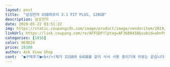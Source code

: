 ```yaml
---
layout: post 
title:  "삼성전자 USB메모리 3.1 FIT PLUS, 128GB" 
description: 삼성전자  ..
date: 2020-05-22 03:51:22 
img: https://static.coupangcdn.com/image/product/image/vendoritem/2019/01/07/4125910733/c3ee1962-2bad-4c90-91ac-e5b91490df19.jpg 
linkUrl: https://link.coupang.com/re/AFFSDP?lptag=AF3600438&subid=ahnPublicAsk&pageKey=158868681&itemId=454499653&vendorItemId=4125910733&traceid=V0-113-c627f71bb7f1d391 
categories: [1016] 
color: 9E9D24 
price: 28100 
author: Ask View Shop 
cont:  "●구매후기●<br/>(제가 32GB와 64GB를 같이 사서 사용 중이기에 리뷰는 같습니다.<br/>)<br/>2020<br/> -04<br/> -14에 제품을 받아서 지금까지 잘 사용하고 있습니다.<br/><br/>otg를 이용한 인식 좋습니다<br/>강력 추천합니다.<br/><br/>그리고 뚜껑 없습니다<br/>끼우고 뺄 때 좀 그러네요<br/>끼울 때도 잘 안 들어가기에 잘못 구입한 건줄 알았는데 힘 줘서 넣으니  들어갑니다<br/>노드10+ 와 s10+ 인식됩니다.<br/><br/>노트북  구입시 구성품인 마우스 usb와 비교 해 보니<br/>노트북에 꽂아놓고 사용하다 책상에서 노트북을 떨어뜨렸는데 USB부터 땅에 부딪쳐서 USB는 살짝 파손되었지만 노트북은 멀쩡하네요.<br/> 다행이에요ㅋㅋ<br/>다른 분이 올리신 사진에  뚜껑이 있길래 뚜껑이 있는 제품인가 했는데 뚜껑 없어요<br/>당연히 노트북.<br/>pc 모두 잘됩니다.<br/><br/>딱 필요했던 USB네요.<br/> 만족해요.<br/><br/>삼성 노트북에 끼워보니 끼우고 뺄 때 힘을 들여야 합니다<br/>앞전에 사용하던걸 잃어버려서 구입을 했는데<br/>이 제품이 아주 조금 더 큽니다<br/>충격으로 인한 외관 파손에도 아직까지 잘 작동되고 있습니다,<br/>타사제품보다 조금 높은 가격이지만 내구성 생각하면<br/>특히 뺄 때는 짜증이 좀 나네요<br/>튼튼하게 만든것 같습니다.<br/> 보관상.<br/>이동상 문제 없어 보입니다.<br/>단점은 먼지나 이물질이 usb잭부분에 들어갈까 걱정입니다.<br/><br/>파일 담으니 이상 없이 담기고 실행도 이상없네요<br/>파일들 옮겨지는 속도도 좋고 전반적으로 만족합니다.<br/><br/>확실히 조그만해서 잃어버리기는 쉬울 것 같지만 컴퓨터에 꽂아놓다가 옮길 것 있으면 노트북에 꽂아놓고 사용하고 있어서 쉽게 잃어버리지는 않을 것 같네요.<br/><br/>" 
---
```


